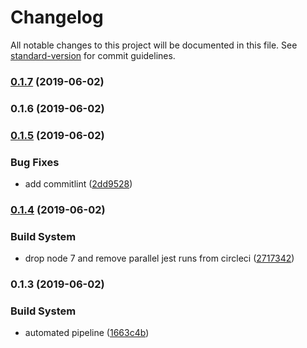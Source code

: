 # Changelog

All notable changes to this project will be documented in this file. See [standard-version](https://github.com/conventional-changelog/standard-version) for commit guidelines.

### [0.1.7](https://github.com/you54f/cypress-jest/compare/v0.1.6...v0.1.7) (2019-06-02)



### 0.1.6 (2019-06-02)



### [0.1.5](https://github.com/you54f/cypress-jest/compare/v0.1.4...v0.1.5) (2019-06-02)


### Bug Fixes

* add commitlint ([2dd9528](https://github.com/you54f/cypress-jest/commit/2dd9528))



### [0.1.4](https://github.com/you54f/cypress-jest/compare/v0.1.3...v0.1.4) (2019-06-02)


### Build System

* drop node 7 and remove parallel jest runs from circleci ([2717342](https://github.com/you54f/cypress-jest/commit/2717342))



### 0.1.3 (2019-06-02)


### Build System

* automated pipeline ([1663c4b](https://github.com/you54f/cypress-jest/commit/1663c4b))
